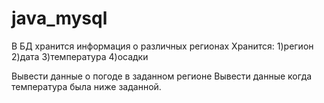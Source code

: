 # java_mysql

В БД хранится информация о различных регионах
Хранится:
1)регион
2)дата
3)температура
4)осадки

Вывести данные о погоде в заданном регионе
Вывести данные когда температура была ниже заданной.
